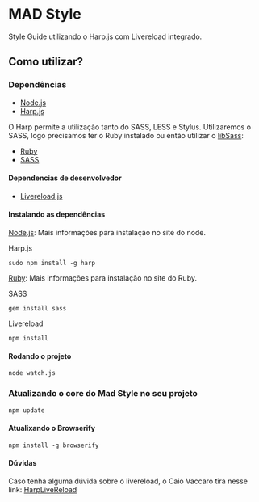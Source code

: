 # MAD Style
Style Guide utilizando o Harp.js com Livereload integrado.

## Como utilizar?

### Dependências
- [Node.js](http://nodejs.org)
- [Harp.js](http://harpjs.com)

O Harp permite a utilização tanto do SASS, LESS e Stylus.
Utilizaremos o SASS, logo precisamos ter o Ruby instalado
ou então utilizar o [libSass](http://sass-lang.com/libsass):

- [Ruby](http://rubyinstaller.org/)
- [SASS](http://sass-lang.com/)


#### Dependencias de desenvolvedor
- [Livereload.js](https://github.com/livereload/livereload-js)

#### Instalando as dependências

[Node.js](http://nodejs.org): Mais informações para instalação no site do node.

Harp.js
```
sudo npm install -g harp
```

[Ruby](http://www.ruby-lang.org/en): Mais informações para instalação no site do Ruby.

SASS
```
gem install sass
```

Livereload

```
npm install
```

#### Rodando o projeto

```
node watch.js
```

### Atualizando o core do Mad Style no seu projeto
```
npm update

```

#### Atualixando o Browserify
```
npm install -g browserify
```


#### Dúvidas
Caso tenha alguma dúvida sobre o livereload, o Caio Vaccaro tira nesse link: [HarpLiveReload](https://libraries.io/github/caiovaccaro/HarpLivereload)